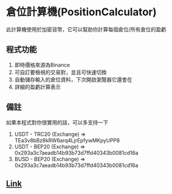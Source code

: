 # 倉位計算機(PositionCalculator)
此計算機使用於加密貨幣，它可以幫助你計算每個倉位/所有倉位的盈虧

## 程式功能
1. 即時價格來源為Binance
2. 可自訂要檢視的交易對，並且可快速切換
3. 自動儲存輸入的倉位資料，下次開啟瀏覽器它還會在
4. 詳細的盈虧計算表示


## 備註
如果本程式對你很實用的話，可以多支持一下
1. USDT - TRC20 (Exchange) => TEa3v8bBz8kRW6arq4LjrEpfywMKpyUPP8
2. USDT - BEP20 (Exchange) => 0x293a3c7aeadb14b93b73d7ffd40343b0081cd16a
3. BUSD - BEP20 (Exchange) => 0x293a3c7aeadb14b93b73d7ffd40343b0081cd16a

## [Link](https://wtzqasdf.github.io/PositionCalculator/)
